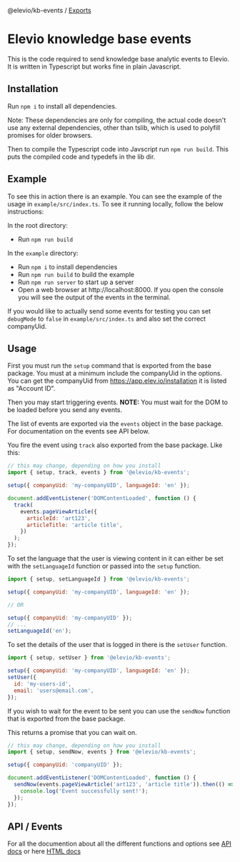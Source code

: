 @elevio/kb-events / [Exports](modules.md)

# Elevio knowledge base events

This is the code required to send knowledge base analytic events to Elevio.
It is written in Typescript but works fine in plain Javascript.

## Installation

Run `npm i` to install all dependencies.

Note: These dependencies are only for compiling, the actual code doesn't use any external dependencies, other than tslib, which is used to polyfill promises for older browsers.

Then to compile the Typescript code into Javscript run `npm run build`.
This puts the compiled code and typedefs in the lib dir.

## Example

To see this in action there is an example. You can see the example of the usage in `example/src/index.ts`. To see it running locally, follow the below instructions:

In the root directory:

- Run `npm run build`

In the `example` directory:

- Run `npm i` to install dependencies
- Run `npm run build` to build the example
- Run `npm run server` to start up a server
- Open a web browser at http://localhost:8000. If you open the console you will see the output of the events in the terminal.

If you would like to actually send some events for testing you can set `debugMode` to `false` in `example/src/index.ts` and also set the correct companyUid.

## Usage

First you must run the `setup` command that is exported from the base package.
You must at a minimum include the companyUid in the options. You can get the companyUid from https://app.elev.io/installation it is listed as "Account ID".

Then you may start triggering events. **NOTE:** You must wait for the DOM to be loaded before you send any events.

The list of events are exported via the `events` object in the base package. For documentation on the events see API below.

You fire the event using `track` also exported from the base package.
Like this:

```js
// this may change, depending on how you install
import { setup, track, events } from '@elevio/kb-events';

setup({ companyUid: 'my-companyUID', languageId: 'en' });

document.addEventListener('DOMContentLoaded', function () {
  track(
    events.pageViewArticle({
      articleId: 'art123',
      articleTitle: 'article title',
    })
  );
});
```

To set the language that the user is viewing content in it can either be set with the `setLanguageId` function or passed into the `setup` function.

```js
import { setup, setLanguageId } from '@elevio/kb-events';

setup({ companyUid: 'my-companyUID', languageId: 'en' });

// OR

setup({ companyUid: 'my-companyUID' });
// ...
setLanguageId('en');
```

To set the details of the user that is logged in there is the `setUser` function.

```js
import { setup, setUser } from '@elevio/kb-events';

setup({ companyUid: 'my-companyUID', languageId: 'en' });
setUser({
  id: 'my-users-id',
  email: 'users@email.com',
});
```

If you wish to wait for the event to be sent you can use the `sendNow` function that is exported from the base package.

This returns a promise that you can wait on.

```js
// this may change, depending on how you install
import { setup, sendNow, events } from '@elevio/kb-events';

setup({ companyUid: 'companyUID' });

document.addEventListener('DOMContentLoaded', function () {
  sendNow(events.pageViewArticle('art123', 'article title')).then(() => {
    console.log('Event successfully sent!');
  });
});
```

## API / Events

For all the documention about all the different functions and options see [API docs](docs/globals.md) or here [HTML docs](https://elevio.github.io/kb-events/globals.html)
